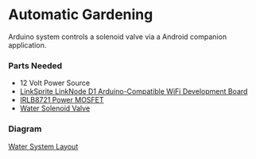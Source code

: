 # Automatic Gardening

Arduino system controls a solenoid valve via a Android companion application.

### Parts Needed
* 12 Volt Power Source
* [LinkSprite LinkNode D1 Arduino-Compatible WiFi Development Board](https://www.mouser.com/new/linksprite/linksprite-linknode-d1/)
* [IRLB8721 Power MOSFET](https://cdn-shop.adafruit.com/datasheets/irlb8721pbf.pdf)
* [Water Solenoid Valve](https://www.amazon.ca/Adafruit-997-Water-Solenoid-Valve/dp/B00K0TKJCU/ref=sr_1_13?ie=UTF8&qid=1525289998&sr=8-13&keywords=solenoid+valve)

### Diagram

[Water System Layout](https://github.com/tstokvis/Automatic_Gardening/blob/master/GardeningSystem.png)
